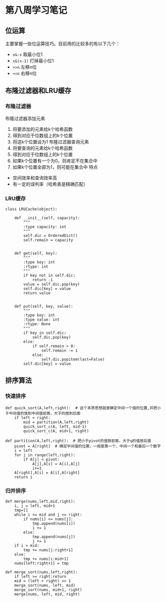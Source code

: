 # 第八周学习笔记  
## 位运算
主要掌握一些位运算技巧。目前用的比较多的有以下几个：   
* ```x&-x``` 取最小位1
* ```x&(x-1)``` 打掉最小位1
* ```>>n``` 左移n位
* ```<<n``` 右移n位
## 布隆过滤器和LRU缓存
### 布隆过滤器  
布隆过滤器添加元素  
1. 将要添加的元素给k个哈希函数
2. 得到对应于位数组上的k个位置
3. 将这k个位置设为1
布隆过滤器查询元素
1. 将要查询的元素给k个哈希函数
2. 得到对应于位数组上的k个位置
3. 如果k个位置有一个为0，则肯定不在集合中
4. 如果k个位置全部为1，则可能在集合中
特点
* 空间效率和查询效率高
* 有一定的误判率（哈希表是精确匹配）
### LRU缓存
```
class LRUCache(object):

    def __init__(self, capacity):
        """
        :type capacity: int
        """
        self.dic = OrderedDict()
        self.remain = capacity


    def get(self, key):
        """
        :type key: int
        :rtype: int
        """
        if key not in self.dic:
            return -1
        value = self.dic.pop(key)
        self.dic[key] = value
        return value


    def put(self, key, value):
        """
        :type key: int
        :type value: int
        :rtype: None
        """
        if key in self.dic:
            self.dic.pop(key)
        else:
            if self.remain > 0:
                self.remain -= 1
            else:
                self.dic.popitem(last=False)
        self.dic[key] = value
```
## 排序算法
### 快速排序
```
def quick_sort(A,left,right):  # 这个本质思想就是确定中间一个值的位置,并把小于中间值的放到中间值前面，大于的放到后面
    if left < right:
        mid = partition(A,left,right)  
        quick_sort_c(A, left, mid-1) 
        quick_sort_c(A, mid+1, right)
    
def partition(A,left,right):  # 把小于pivot的值放前面，大于q的值放后面
    pivot = A[right]  # 确定中间值的位置，一般是第一个、中间一个和最后一个数字
    i = left
    for j in range(left,right):
        if A[j] < pivot:
            A[j],A[i] = A[i],A[j]
            i+=1
    A[right],A[i] = A[i],A[right]
    return i
```
### 归并排序
```
def merge(nums,left,mid,right):
    i, j = left, mid+1
    tmp=[]
    while i <= mid and j <= right:
        if nums[i] <= nums[j]:
            tmp.append(nums[i])
            i += 1
        else:
            tmp.append(nums[j])
            j += 1
    if i > mid:
        tmp += nums[j:right+1]
    else:
        tmp += nums[i:mid+1]
    nums[left:right+1] = tmp

def merge_sort(nums,left,right):
    if left >= right:return
    mid = (left + right) >> 1
    merge_sort(nums, left, mid)
    merge_sort(nums, mid+1, right)
    merge(nums, left, mid, right)
```

